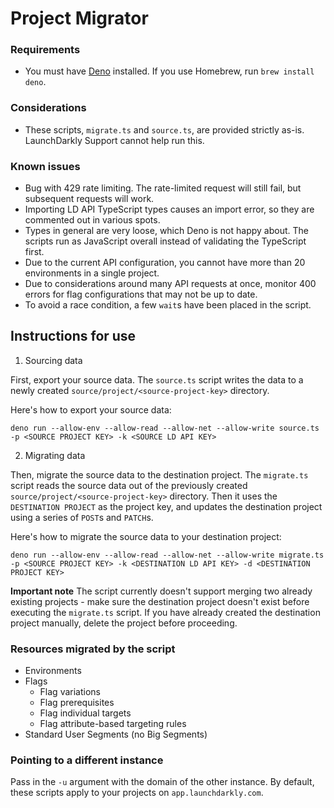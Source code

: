 # Project Migrator

### Requirements

- You must have [Deno](https://deno.land/) installed. If you use Homebrew, run `brew install deno`.


### Considerations

- These scripts, `migrate.ts` and `source.ts`, are provided strictly as-is. LaunchDarkly Support cannot help run this.

### Known issues

- Bug with 429 rate limiting. The rate-limited request will still fail,
  but subsequent requests will work.
- Importing LD API TypeScript types causes an import error, so they are commented out
  in various spots.
- Types in general are very loose, which Deno is not happy about. The scripts run as
  JavaScript overall instead of validating the TypeScript first.
- Due to the current API configuration, you cannot have more than 20 environments in a single project.
- Due to considerations around many API requests at once, monitor 400 errors for flag configurations that may not be up to date.
- To avoid a race condition, a few `wait`s have been placed in the script.

## Instructions for use
1. Sourcing data

First, export your source data. The `source.ts` script writes the data to a newly created
`source/project/<source-project-key>` directory.

Here's how to export your source data:

```
deno run --allow-env --allow-read --allow-net --allow-write source.ts -p <SOURCE PROJECT KEY> -k <SOURCE LD API KEY>

```

2. Migrating data

Then, migrate the source data to the destination project. The `migrate.ts` script reads the source data out of the previously created `source/project/<source-project-key>` directory. Then it uses the
`DESTINATION PROJECT` as the project key, and updates the destination project using a series of `POST`s and `PATCH`s.

Here's how to migrate the source data to your destination project:

```
deno run --allow-env --allow-read --allow-net --allow-write migrate.ts -p <SOURCE PROJECT KEY> -k <DESTINATION LD API KEY> -d <DESTINATION PROJECT KEY>

```

**Important note** The script currently doesn't support merging two already existing projects - make sure the destination project doesn't exist before executing the `migrate.ts` script. If you have already created the destination project manually, delete the project before proceeding. 

### Resources migrated by the script
* Environments
* Flags
  * Flag variations
  * Flag prerequisites
  * Flag individual targets
  * Flag attribute-based targeting rules
* Standard User Segments (no Big Segments)

### Pointing to a different instance

Pass in the `-u` argument with the domain of the other instance. By default, these scripts apply to your projects on `app.launchdarkly.com`.
